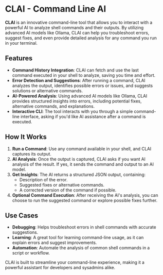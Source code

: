 # CLAI - Command Line AI

**CLAI** is an innovative command-line tool that allows you to interact with a powerful AI to analyze shell commands and their outputs. By utilizing advanced AI models like Ollama, CLAI can help you troubleshoot errors, suggest fixes, and even provide detailed analysis for any command you run in your terminal.

## Features
- **Command History Integration**: CLAI can fetch and use the last command executed in your shell to analyze, saving you time and effort.
- **Error Detection and Suggestions**: After running a command, CLAI analyzes the output, identifies possible errors or issues, and suggests solutions or alternative commands.
- **AI-Powered Analysis**: Using advanced AI models like Ollama, CLAI provides structured insights into errors, including potential fixes, alternative commands, and explanations.
- **Interactive CLI**: The tool interacts with you through a simple command-line interface, asking if you'd like AI assistance after a command is executed.

## How It Works
1. **Run a Command**: Use any command available in your shell, and CLAI captures its output.
2. **AI Analysis**: Once the output is captured, CLAI asks if you want AI analysis of the result. If yes, it sends the command and output to an AI model.
3. **Get Insights**: The AI returns a structured JSON output, containing:
   - Description of the error.
   - Suggested fixes or alternative commands.
   - A corrected version of the command if possible.
4. **Optional Command Execution**: After receiving the AI's analysis, you can choose to run the suggested command or explore possible fixes further.

## Use Cases
- **Debugging**: Helps troubleshoot errors in shell commands with accurate suggestions.
- **Learning**: A great tool for learning command-line usage, as it can explain errors and suggest improvements.
- **Automation**: Automate the analysis of common shell commands in a script or workflow.

CLAI is built to streamline your command-line experience, making it a powerful assistant for developers and sysadmins alike.
